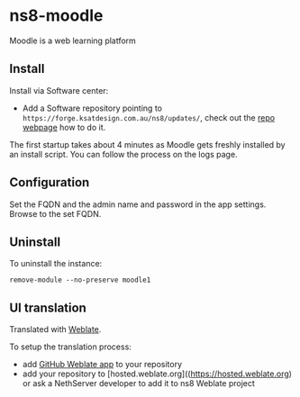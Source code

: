 # ns8-moodle

Moodle is a web learning platform

## Install

Install via Software center:

  - Add a Software repository pointing to `https://forge.ksatdesign.com.au/ns8/updates/`, check out the [repo webpage](https://forge.ksatdesign.com.au) how to do it.

The first startup takes about 4 minutes as Moodle gets freshly installed by an install script. You can follow the process on the logs page.

## Configuration

Set the FQDN and the admin name and password in the app settings.
Browse to the set FQDN.

## Uninstall

To uninstall the instance:

    remove-module --no-preserve moodle1

## UI translation

Translated with [Weblate](https://hosted.weblate.org/projects/ns8/).

To setup the translation process:

- add [GitHub Weblate app](https://docs.weblate.org/en/latest/admin/continuous.html#github-setup) to your repository
- add your repository to [hosted.weblate.org]((https://hosted.weblate.org) or ask a NethServer developer to add it to ns8 Weblate project
